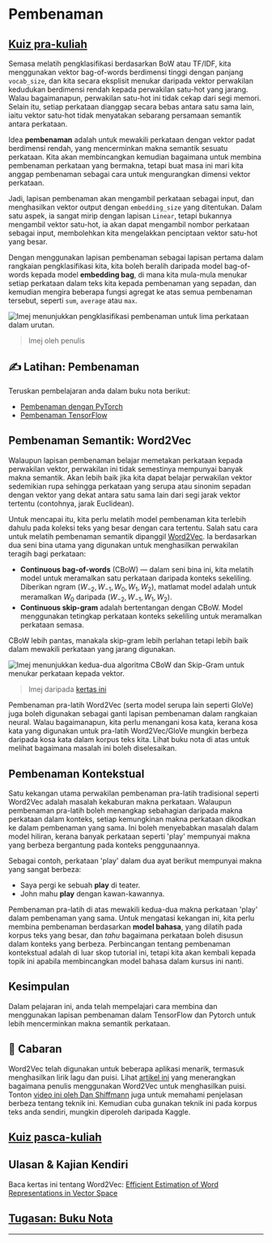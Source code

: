<!--
CO_OP_TRANSLATOR_METADATA:
{
  "original_hash": "b708c9b85b833864c73c6281f1e6b96e",
  "translation_date": "2025-09-23T10:56:27+00:00",
  "source_file": "lessons/5-NLP/14-Embeddings/README.md",
  "language_code": "ms"
}
-->
# Pembenaman

## [Kuiz pra-kuliah](https://ff-quizzes.netlify.app/en/ai/quiz/27)

Semasa melatih pengklasifikasi berdasarkan BoW atau TF/IDF, kita menggunakan vektor bag-of-words berdimensi tinggi dengan panjang `vocab_size`, dan kita secara eksplisit menukar daripada vektor perwakilan kedudukan berdimensi rendah kepada perwakilan satu-hot yang jarang. Walau bagaimanapun, perwakilan satu-hot ini tidak cekap dari segi memori. Selain itu, setiap perkataan dianggap secara bebas antara satu sama lain, iaitu vektor satu-hot tidak menyatakan sebarang persamaan semantik antara perkataan.

Idea **pembenaman** adalah untuk mewakili perkataan dengan vektor padat berdimensi rendah, yang mencerminkan makna semantik sesuatu perkataan. Kita akan membincangkan kemudian bagaimana untuk membina pembenaman perkataan yang bermakna, tetapi buat masa ini mari kita anggap pembenaman sebagai cara untuk mengurangkan dimensi vektor perkataan.

Jadi, lapisan pembenaman akan mengambil perkataan sebagai input, dan menghasilkan vektor output dengan `embedding_size` yang ditentukan. Dalam satu aspek, ia sangat mirip dengan lapisan `Linear`, tetapi bukannya mengambil vektor satu-hot, ia akan dapat mengambil nombor perkataan sebagai input, membolehkan kita mengelakkan penciptaan vektor satu-hot yang besar.

Dengan menggunakan lapisan pembenaman sebagai lapisan pertama dalam rangkaian pengklasifikasi kita, kita boleh beralih daripada model bag-of-words kepada model **embedding bag**, di mana kita mula-mula menukar setiap perkataan dalam teks kita kepada pembenaman yang sepadan, dan kemudian mengira beberapa fungsi agregat ke atas semua pembenaman tersebut, seperti `sum`, `average` atau `max`.  

![Imej menunjukkan pengklasifikasi pembenaman untuk lima perkataan dalam urutan.](../../../../../translated_images/embedding-classifier-example.b77f021a7ee67eeec8e68bfe11636c5b97d6eaa067515a129bfb1d0034b1ac5b.ms.png)

> Imej oleh penulis

## ✍️ Latihan: Pembenaman

Teruskan pembelajaran anda dalam buku nota berikut:
* [Pembenaman dengan PyTorch](EmbeddingsPyTorch.ipynb)
* [Pembenaman TensorFlow](EmbeddingsTF.ipynb)

## Pembenaman Semantik: Word2Vec

Walaupun lapisan pembenaman belajar memetakan perkataan kepada perwakilan vektor, perwakilan ini tidak semestinya mempunyai banyak makna semantik. Akan lebih baik jika kita dapat belajar perwakilan vektor sedemikian rupa sehingga perkataan yang serupa atau sinonim sepadan dengan vektor yang dekat antara satu sama lain dari segi jarak vektor tertentu (contohnya, jarak Euclidean).

Untuk mencapai itu, kita perlu melatih model pembenaman kita terlebih dahulu pada koleksi teks yang besar dengan cara tertentu. Salah satu cara untuk melatih pembenaman semantik dipanggil [Word2Vec](https://en.wikipedia.org/wiki/Word2vec). Ia berdasarkan dua seni bina utama yang digunakan untuk menghasilkan perwakilan teragih bagi perkataan:

 - **Continuous bag-of-words** (CBoW) — dalam seni bina ini, kita melatih model untuk meramalkan satu perkataan daripada konteks sekeliling. Diberikan ngram $(W_{-2},W_{-1},W_0,W_1,W_2)$, matlamat model adalah untuk meramalkan $W_0$ daripada $(W_{-2},W_{-1},W_1,W_2)$.
 - **Continuous skip-gram** adalah bertentangan dengan CBoW. Model menggunakan tetingkap perkataan konteks sekeliling untuk meramalkan perkataan semasa.

CBoW lebih pantas, manakala skip-gram lebih perlahan tetapi lebih baik dalam mewakili perkataan yang jarang digunakan.

![Imej menunjukkan kedua-dua algoritma CBoW dan Skip-Gram untuk menukar perkataan kepada vektor.](../../../../../translated_images/example-algorithms-for-converting-words-to-vectors.fbe9207a726922f6f0f5de66427e8a6eda63809356114e28fb1fa5f4a83ebda7.ms.png)

> Imej daripada [kertas ini](https://arxiv.org/pdf/1301.3781.pdf)

Pembenaman pra-latih Word2Vec (serta model serupa lain seperti GloVe) juga boleh digunakan sebagai ganti lapisan pembenaman dalam rangkaian neural. Walau bagaimanapun, kita perlu menangani kosa kata, kerana kosa kata yang digunakan untuk pra-latih Word2Vec/GloVe mungkin berbeza daripada kosa kata dalam korpus teks kita. Lihat buku nota di atas untuk melihat bagaimana masalah ini boleh diselesaikan.

## Pembenaman Kontekstual

Satu kekangan utama perwakilan pembenaman pra-latih tradisional seperti Word2Vec adalah masalah kekaburan makna perkataan. Walaupun pembenaman pra-latih boleh menangkap sebahagian daripada makna perkataan dalam konteks, setiap kemungkinan makna perkataan dikodkan ke dalam pembenaman yang sama. Ini boleh menyebabkan masalah dalam model hiliran, kerana banyak perkataan seperti 'play' mempunyai makna yang berbeza bergantung pada konteks penggunaannya.

Sebagai contoh, perkataan 'play' dalam dua ayat berikut mempunyai makna yang sangat berbeza:

- Saya pergi ke sebuah **play** di teater.
- John mahu **play** dengan kawan-kawannya.

Pembenaman pra-latih di atas mewakili kedua-dua makna perkataan 'play' dalam pembenaman yang sama. Untuk mengatasi kekangan ini, kita perlu membina pembenaman berdasarkan **model bahasa**, yang dilatih pada korpus teks yang besar, dan *tahu* bagaimana perkataan boleh disusun dalam konteks yang berbeza. Perbincangan tentang pembenaman kontekstual adalah di luar skop tutorial ini, tetapi kita akan kembali kepada topik ini apabila membincangkan model bahasa dalam kursus ini nanti.

## Kesimpulan

Dalam pelajaran ini, anda telah mempelajari cara membina dan menggunakan lapisan pembenaman dalam TensorFlow dan Pytorch untuk lebih mencerminkan makna semantik perkataan.

## 🚀 Cabaran

Word2Vec telah digunakan untuk beberapa aplikasi menarik, termasuk menghasilkan lirik lagu dan puisi. Lihat [artikel ini](https://www.politetype.com/blog/word2vec-color-poems) yang menerangkan bagaimana penulis menggunakan Word2Vec untuk menghasilkan puisi. Tonton [video ini oleh Dan Shiffmann](https://www.youtube.com/watch?v=LSS_bos_TPI&ab_channel=TheCodingTrain) juga untuk memahami penjelasan berbeza tentang teknik ini. Kemudian cuba gunakan teknik ini pada korpus teks anda sendiri, mungkin diperoleh daripada Kaggle.

## [Kuiz pasca-kuliah](https://ff-quizzes.netlify.app/en/ai/quiz/28)

## Ulasan & Kajian Kendiri

Baca kertas ini tentang Word2Vec: [Efficient Estimation of Word Representations in Vector Space](https://arxiv.org/pdf/1301.3781.pdf)

## [Tugasan: Buku Nota](assignment.md)

---

